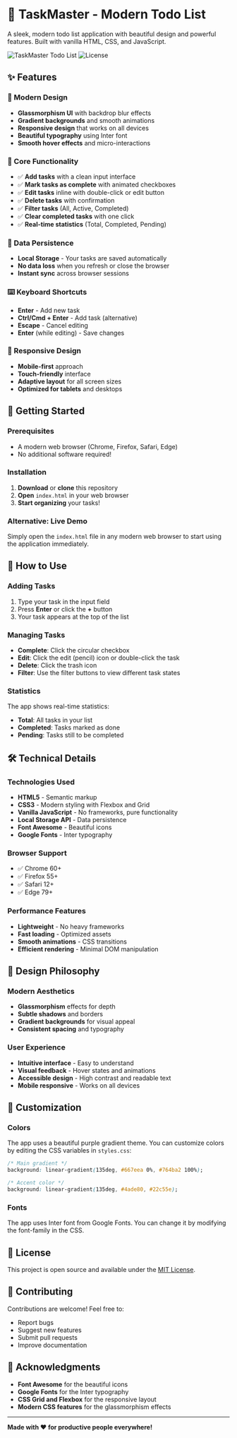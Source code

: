 # 🎯 TaskMaster - Modern Todo List

A sleek, modern todo list application with beautiful design and powerful features. Built with vanilla HTML, CSS, and JavaScript.

![TaskMaster Todo List](https://img.shields.io/badge/Status-Ready-brightgreen)
![License](https://img.shields.io/badge/License-MIT-blue)

## ✨ Features

### 🎨 Modern Design
- **Glassmorphism UI** with backdrop blur effects
- **Gradient backgrounds** and smooth animations
- **Responsive design** that works on all devices
- **Beautiful typography** using Inter font
- **Smooth hover effects** and micro-interactions

### 📝 Core Functionality
- ✅ **Add tasks** with a clean input interface
- ✅ **Mark tasks as complete** with animated checkboxes
- ✅ **Edit tasks** inline with double-click or edit button
- ✅ **Delete tasks** with confirmation
- ✅ **Filter tasks** (All, Active, Completed)
- ✅ **Clear completed tasks** with one click
- ✅ **Real-time statistics** (Total, Completed, Pending)

### 💾 Data Persistence
- **Local Storage** - Your tasks are saved automatically
- **No data loss** when you refresh or close the browser
- **Instant sync** across browser sessions

### ⌨️ Keyboard Shortcuts
- **Enter** - Add new task
- **Ctrl/Cmd + Enter** - Add task (alternative)
- **Escape** - Cancel editing
- **Enter** (while editing) - Save changes

### 📱 Responsive Design
- **Mobile-first** approach
- **Touch-friendly** interface
- **Adaptive layout** for all screen sizes
- **Optimized for tablets** and desktops

## 🚀 Getting Started

### Prerequisites
- A modern web browser (Chrome, Firefox, Safari, Edge)
- No additional software required!

### Installation
1. **Download** or **clone** this repository
2. **Open** `index.html` in your web browser
3. **Start organizing** your tasks!

### Alternative: Live Demo
Simply open the `index.html` file in any modern web browser to start using the application immediately.

## 🎯 How to Use

### Adding Tasks
1. Type your task in the input field
2. Press **Enter** or click the **+** button
3. Your task appears at the top of the list

### Managing Tasks
- **Complete**: Click the circular checkbox
- **Edit**: Click the edit (pencil) icon or double-click the task
- **Delete**: Click the trash icon
- **Filter**: Use the filter buttons to view different task states

### Statistics
The app shows real-time statistics:
- **Total**: All tasks in your list
- **Completed**: Tasks marked as done
- **Pending**: Tasks still to be completed

## 🛠️ Technical Details

### Technologies Used
- **HTML5** - Semantic markup
- **CSS3** - Modern styling with Flexbox and Grid
- **Vanilla JavaScript** - No frameworks, pure functionality
- **Local Storage API** - Data persistence
- **Font Awesome** - Beautiful icons
- **Google Fonts** - Inter typography

### Browser Support
- ✅ Chrome 60+
- ✅ Firefox 55+
- ✅ Safari 12+
- ✅ Edge 79+

### Performance Features
- **Lightweight** - No heavy frameworks
- **Fast loading** - Optimized assets
- **Smooth animations** - CSS transitions
- **Efficient rendering** - Minimal DOM manipulation

## 🎨 Design Philosophy

### Modern Aesthetics
- **Glassmorphism** effects for depth
- **Subtle shadows** and borders
- **Gradient backgrounds** for visual appeal
- **Consistent spacing** and typography

### User Experience
- **Intuitive interface** - Easy to understand
- **Visual feedback** - Hover states and animations
- **Accessible design** - High contrast and readable text
- **Mobile responsive** - Works on all devices

## 🔧 Customization

### Colors
The app uses a beautiful purple gradient theme. You can customize colors by editing the CSS variables in `styles.css`:

```css
/* Main gradient */
background: linear-gradient(135deg, #667eea 0%, #764ba2 100%);

/* Accent color */
background: linear-gradient(135deg, #4ade80, #22c55e);
```

### Fonts
The app uses Inter font from Google Fonts. You can change it by modifying the font-family in the CSS.

## 📄 License

This project is open source and available under the [MIT License](LICENSE).

## 🤝 Contributing

Contributions are welcome! Feel free to:
- Report bugs
- Suggest new features
- Submit pull requests
- Improve documentation

## 🙏 Acknowledgments

- **Font Awesome** for the beautiful icons
- **Google Fonts** for the Inter typography
- **CSS Grid and Flexbox** for the responsive layout
- **Modern CSS features** for the glassmorphism effects

---

**Made with ❤️ for productive people everywhere!** 